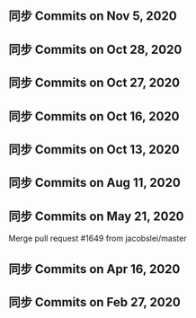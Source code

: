 ## 同步 Commits on Nov 5, 2020
## 同步 Commits on Oct 28, 2020
## 同步 Commits on Oct 27, 2020
## 同步 Commits on Oct 16, 2020
## 同步 Commits on Oct 13, 2020
## 同步 Commits on Aug 11, 2020
## 同步 Commits on May 21, 2020
  Merge pull request #1649 from jacobslei/master 
## 同步 Commits on Apr 16, 2020
## 同步 Commits on Feb 27, 2020
